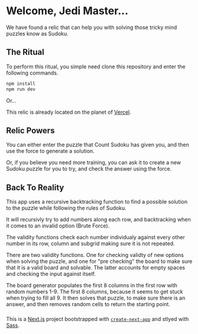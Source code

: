 # Welcome, Jedi Master...

We have found a relic that can help you with solving those tricky mind puzzles know as Sudoku.

## The Ritual

To perform this ritual, you simple need clone this repository and enter the following commands.

```bash
npm install
npm run dev
```

Or...

This relic is already located on the planet of [Vercel](https://jedi-council-sudoku.vercel.app/).

## Relic Powers

You can either enter the puzzle that Count Sudoku has given you, and then use the force to generate a solution.

Or, if you believe you need more training, you can ask it to create a new Sudoku puzzle for you to try, and check the answer using the force.

## Back To Reality

This app uses a recursive backtracking function to find a possible solution to the puzzle while following the rules of Sudoku.

It will recursivly try to add numbers along each row, and backtracking when it comes to an invalid option (Brute Force).

The validity functions check each number individualy against every other number in its row, column and subgrid making sure it is not repeated.

There are two validity functions. One for checking validty of new options when solving the puzzle, and one for "pre checking" the board to make sure that it is a valid board and solvable. The latter accounts for empty spaces and checking the input against itself.

The board generator populates the first 8 columns in the first row with random numbers 1-9. The first 8 columns, because it seems to get stuck when trying to fill all 9. It then solves that puzzle, to make sure there is an answer, and then removes random cells to return the starting point.

###

This is a [Next.js](https://nextjs.org/) project bootstrapped with [`create-next-app`](https://github.com/vercel/next.js/tree/canary/packages/create-next-app) and stlyed with [Sass](https://sass-lang.com/).
